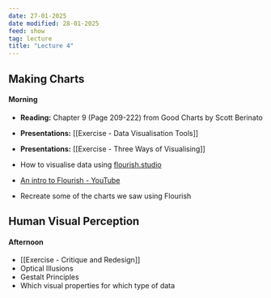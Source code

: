 ```yaml
---
date: 27-01-2025
date modified: 28-01-2025
feed: show
tag: lecture
title: "Lecture 4"
---
```


## Making Charts
#### Morning
- **Reading:** Chapter 9 (Page 209-222) from Good Charts by Scott Berinato
- **Presentations:** [[Exercise - Data Visualisation Tools]]
- **Presentations:** [[Exercise - Three Ways of Visualising]]

- How to visualise data using [flourish.studio](https://flourish.studio/)
- [An intro to Flourish - YouTube](https://www.youtube.com/watch?v=fKO_jjqgooc)
- Recreate some of the charts we saw using Flourish

## Human Visual Perception
#### Afternoon
- [[Exercise - Critique and Redesign]]
- Optical Illusions
- Gestalt Principles
- Which visual properties for which type of data
